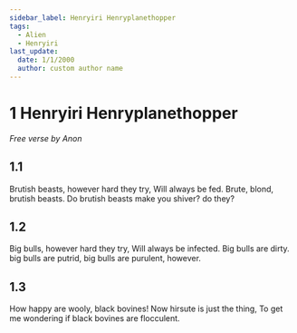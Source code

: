 ```yaml
---
sidebar_label: Henryiri Henryplanethopper
tags:
  - Alien
  - Henryiri
last_update:
  date: 1/1/2000
  author: custom author name
---
```


# 1 Henryiri Henryplanethopper

_Free verse by Anon_

## 1.1

Brutish beasts, however hard they try,
Will always be fed.
Brute, blond, brutish beasts.
Do brutish beasts make you shiver?
do they?

## 1.2

Big bulls, however hard they try,
Will always be infected.
Big bulls are dirty. big bulls are putrid,
big bulls are purulent, however.

## 1.3

How happy are wooly, black bovines!
Now hirsute is just the thing,
To get me wondering if black bovines are flocculent.
